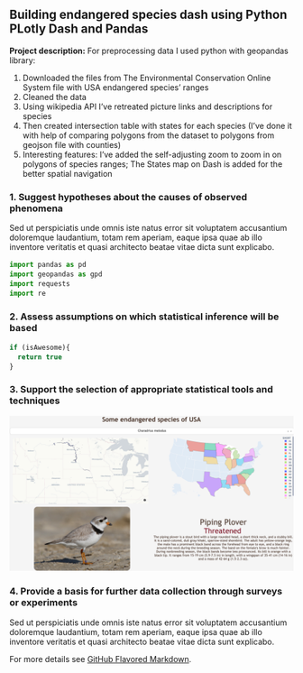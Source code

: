 ## Building endangered species dash using Python PLotly Dash and Pandas

**Project description:** For preprocessing data I used python with geopandas library:
1. Downloaded the files from The Environmental Conservation Online System file
with USA endangered species’ ranges
2. Cleaned the data
3. Using wikipedia API I’ve retreated picture links and descriptions for species
4. Then created intersection table with states for each species (I’ve done it with help of
comparing polygons from the dataset to polygons from geojson file with counties)
5. Interesting features: I’ve added the self-adjusting zoom to zoom in on polygons of
species ranges; The States map on Dash is added for the better spatial navigation

### 1. Suggest hypotheses about the causes of observed phenomena

Sed ut perspiciatis unde omnis iste natus error sit voluptatem accusantium doloremque laudantium, totam rem aperiam, eaque ipsa quae ab illo inventore veritatis et quasi architecto beatae vitae dicta sunt explicabo. 

```python
import pandas as pd
import geopandas as gpd
import requests
import re
```

### 2. Assess assumptions on which statistical inference will be based

```javascript
if (isAwesome){
  return true
}
```

### 3. Support the selection of appropriate statistical tools and techniques

<img src="images/dash_thumbnail.png?raw=true"/>

### 4. Provide a basis for further data collection through surveys or experiments

Sed ut perspiciatis unde omnis iste natus error sit voluptatem accusantium doloremque laudantium, totam rem aperiam, eaque ipsa quae ab illo inventore veritatis et quasi architecto beatae vitae dicta sunt explicabo. 

For more details see [GitHub Flavored Markdown](https://guides.github.com/features/mastering-markdown/).
